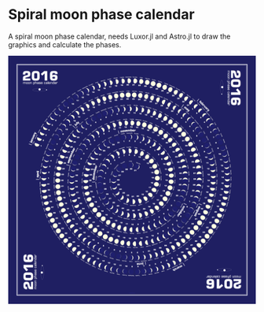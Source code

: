 Spiral moon phase calendar
====================

A spiral moon phase calendar, needs Luxor.jl and Astro.jl to draw the graphics and calculate the phases.

<img src="2016-moon-phase-calendar.png" width = 800>
